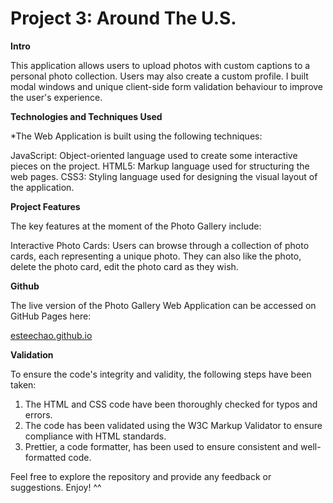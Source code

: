 # Project 3: Around The U.S. 
  
**Intro**
  
This application allows users to upload photos with custom captions to a personal photo collection. Users may also create a custom profile. I built modal windows and unique client-side form validation behaviour to improve the user's experience. 
  
**Technologies and Techniques Used**  
  
*The Web Application is built using the following techniques:

JavaScript: Object-oriented language used to create some interactive pieces on the project. 
HTML5: Markup language used for structuring the web pages.
CSS3: Styling language used for designing the visual layout of the application.
  
**Project Features**  
  
The key features at the moment of the Photo Gallery include:

Interactive Photo Cards: Users can browse through a collection of photo cards, each representing a unique photo. They can also like the photo, delete the photo card, edit the photo card as they wish.

**Github**

The live version of the Photo Gallery Web Application can be accessed on GitHub Pages here:

[esteechao.github.io](https://esteechao.github.io/se_project_aroundtheus/)

**Validation**

To ensure the code's integrity and validity, the following steps have been taken:

1. The HTML and CSS code have been thoroughly checked for typos and errors.
2. The code has been validated using the W3C Markup Validator to ensure compliance with HTML standards.
3. Prettier, a code formatter, has been used to ensure consistent and well-formatted code.

Feel free to explore the repository and provide any feedback or suggestions.  Enjoy! ^^